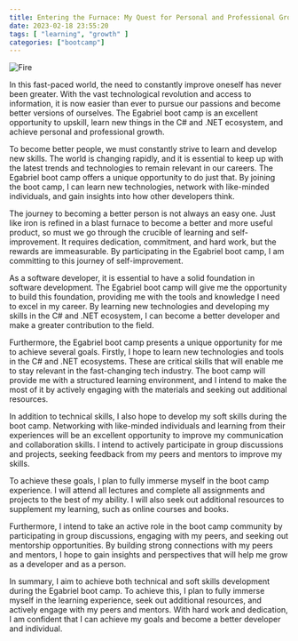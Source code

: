 ```yaml
---
title: Entering the Furnace: My Quest for Personal and Professional Growth by Oluwafemi Dally
date: 2023-02-18 23:55:20
tags: [ "learning", "growth" ]
categories: ["bootcamp"]
---
```


<img src="https://res.cloudinary.com/virifortissimi/image/upload/v1676760843/Week%20Two/0_fiEXQGTzfjdmcDAw.jpg" class="" width="auto" height="auto" alt="Fire" />

In this fast-paced world, the need to constantly improve oneself has never been greater. With the vast technological revolution and access to information, it is now easier than ever to pursue our passions and become better versions of ourselves. The Egabriel boot camp is an excellent opportunity to upskill, learn new things in the C# and .NET ecosystem, and achieve personal and professional growth.

<!-- more -->

To become better people, we must constantly strive to learn and develop new skills. The world is changing rapidly, and it is essential to keep up with the latest trends and technologies to remain relevant in our careers. The Egabriel boot camp offers a unique opportunity to do just that. By joining the boot camp, I can learn new technologies, network with like-minded individuals, and gain insights into how other developers think.

The journey to becoming a better person is not always an easy one. Just like iron is refined in a blast furnace to become a better and more useful product, so must we go through the crucible of learning and self-improvement. It requires dedication, commitment, and hard work, but the rewards are immeasurable. By participating in the Egabriel boot camp, I am committing to this journey of self-improvement.

As a software developer, it is essential to have a solid foundation in software development. The Egabriel boot camp will give me the opportunity to build this foundation, providing me with the tools and knowledge I need to excel in my career. By learning new technologies and developing my skills in the C# and .NET ecosystem, I can become a better developer and make a greater contribution to the field.

Furthermore, the Egabriel boot camp presents a unique opportunity for me to achieve several goals. Firstly, I hope to learn new technologies and tools in the C# and .NET ecosystems. These are critical skills that will enable me to stay relevant in the fast-changing tech industry. The boot camp will provide me with a structured learning environment, and I intend to make the most of it by actively engaging with the materials and seeking out additional resources.

In addition to technical skills, I also hope to develop my soft skills during the boot camp. Networking with like-minded individuals and learning from their experiences will be an excellent opportunity to improve my communication and collaboration skills. I intend to actively participate in group discussions and projects, seeking feedback from my peers and mentors to improve my skills.

To achieve these goals, I plan to fully immerse myself in the boot camp experience. I will attend all lectures and complete all assignments and projects to the best of my ability. I will also seek out additional resources to supplement my learning, such as online courses and books.

Furthermore, I intend to take an active role in the boot camp community by participating in group discussions, engaging with my peers, and seeking out mentorship opportunities. By building strong connections with my peers and mentors, I hope to gain insights and perspectives that will help me grow as a developer and as a person.

In summary, I aim to achieve both technical and soft skills development during the Egabriel boot camp. To achieve this, I plan to fully immerse myself in the learning experience, seek out additional resources, and actively engage with my peers and mentors. With hard work and dedication, I am confident that I can achieve my goals and become a better developer and individual.